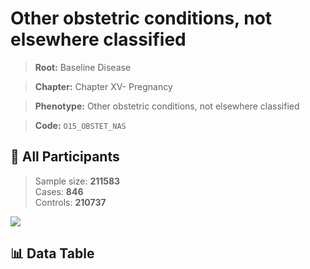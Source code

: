 # Other obstetric conditions, not elsewhere classified

> **Root:** Baseline Disease  

> **Chapter:** Chapter XV- Pregnancy  

> **Phenotype:** Other obstetric conditions, not elsewhere classified  

> **Code:** `O15_OBSTET_NAS`

## 🧪 All Participants  
> Sample size: **211583**  
> Cases: **846**  
> Controls: **210737**
<img src="/Sensitive/Figures/ALL/Baseline/O15_OBSTET_NAS.png"/>

## 📊 Data Table
<CsvTableMRF src="/Sensitive/Data/ALL/Baseline/LG_O15_OBSTET_NAS.csv"/>

